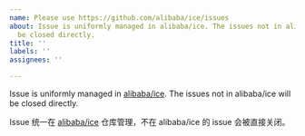 ```yaml
---
name: Please use https://github.com/alibaba/ice/issues
about: Issue is uniformly managed in alibaba/ice. The issues not in alibaba/ice will
  be closed directly.
title: ''
labels: ''
assignees: ''

---
```


Issue is uniformly managed in [alibaba/ice](https://github.com/alibaba/ice/issues). The issues not in alibaba/ice will be closed directly.

Issue 统一在 [alibaba/ice](https://github.com/alibaba/ice/issues) 仓库管理，不在 alibaba/ice 的 issue 会被直接关闭。
